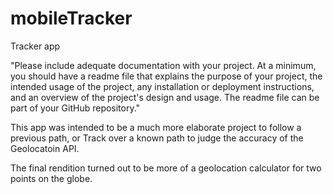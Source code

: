 mobileTracker
=============

Tracker app

"Please include adequate documentation with your project. At a minimum, you should have a readme file that explains the purpose of your project, the intended usage of the project, any installation or deployment instructions, and an overview of the project's design and usage. The readme file can be part of your GitHub repository."

This app was intended to be a much more elaborate project to follow a previous path, or Track over a known path to judge the accuracy of the Geolocatoin API. 

The final rendition turned out to be more of a geolocation calculator for two points on the globe. 